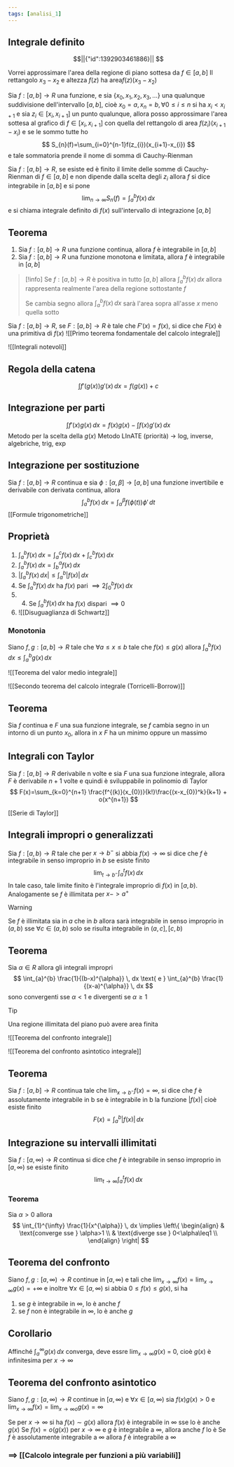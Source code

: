 ```yaml
---
tags: [analisi_1]
---
```

## Integrale definito

```math
||{"id":1392903461886}||


```

Vorrei approssimare l'area della regione di piano sottesa da $f\in[a,b]$
Il rettangolo $x_{3}-x_{2}$ e altezza $f(z)$ ha area$f(z)(x_{3}-x_{2})$

Sia $f:[a,b]\to R$ una funzione, e sia $\{x_{0},x_{1},x_{2},x_{3},\dots\}$ una qualunque suddivisione dell'intervallo $[a,b]$, cioè $x_{0}=a,x_{n}=b,\forall {0\leq i\leq n} \text{ si ha } {x_{i}<x_{i+1}}$ e sia $z_{i}\in[x_{i},x_{i+1}]$ un punto qualunque, allora posso approssimare l'area sottesa al grafico di $f\in[x_{i},x_{i+1}]$ con quella del rettangolo di area $f(z_{i})(x_{i+1}-x_{i})$ e se le sommo tutte ho
$$
S_{n}(f)=\sum_{i=0}^{n-1}f(z_{i})(x_{i+1}-x_{i})
$$
e tale sommatoria prende il nome di somma di Cauchy-Rienman

Sia $f:[a,b]\to R$, se esiste ed è finito il limite delle somme di Cauchy-Rienman di $f\in[a,b]$ e non dipende dalla scelta degli $z_{i}$ allora $f$ si dice integrabile in $[a,b]$ e si pone
$$
\lim_{ n \to \infty } {S_{n}(f)} = \int_{a}^b f(x) \, dx 
$$
e si chiama integrale definito di $f(x)$ sull'intervallo di integrazione $[a,b]$

## Teorema

1. Sia $f:[a,b]\to R$ una funzione continua, allora $f$ è integrabile in $[a,b]$
2. Sia $f:[a,b]\to R$ una funzione monotona e limitata, allora $f$ è integrabile in $[a,b]$

>[!info]
>Se $f:[a,b]\to R$ è positiva in tutto $[a,b]$ allora $\int_{a}^{b}  f(x)\, dx$ allora rappresenta realmente l'area della regione sottostante $f$
>
>Se cambia segno allora $\int_{a}^{b}  f(x)\, dx$ sarà l'area sopra all'asse $x$ meno quella sotto

Sia $f:[a,b]\to R$, se $F:[a,b]\to R$ è tale che $F'(x)=f(x)$, si dice che $F(x)$ è una primitiva di $f(x_{})$
![[Primo teorema fondamentale del calcolo integrale]]

![[Integrali notevoli]]

## Regola della catena
$$
\int f'(g(x))g'(x) \, dx = f(g(x)) +c 
$$

## Integrazione per parti
$$
\int f'(x)g(x) \, dx = f(x)g(x) - \int f(x)g'(x) \, dx 
$$
Metodo per la scelta della $g(x)$
Metodo LInATE (priorità) -> log, inverse, algebriche, trig, exp

## Integrazione per sostituzione

Sia $f:[a,b]\to R$ continua e sia $\phi:[\alpha,\beta]\to[a,b]$ una funzione invertibile e derivabile con derivata continua, allora 
$$
\int_{a}^{b} f(x) \, dx = \int_{\alpha}^{\beta} f(\phi(t))\phi' \, dt 
$$
[[Formule trigonometriche]]

## Proprietà

1. $\int_{a}^{b} f(x_{}) \, dx=\int_{a}^{c} f(x_{}) \, dx+\int_{c}^{b} f(x_{}) \, dx$
2. $\int_{a}^{b} f(x_{}) \, dx=\int_{b}^{a} f(x_{}) \, dx$
3. $|\int_{a}^{b} f(x) \, dx|\leq \int_{a}^{b} |f(x)| \, dx$
4. Se $\int_{a}^{b} f({x}) \, dx$ ha $f(x)$ pari $\implies 2\int_{0}^{b} f(x) \, dx$
5. 4. Se $\int_{a}^{b} f({x}) \, dx$ ha $f(x)$ dispari $\implies 0$
6. ![[Disuguaglianza di Schwartz]]

### Monotonia

Siano $f,g:[a,b]\to R$ tale che $\forall {a\leq x\leq b} \text{ tale che } f(x_{})\leq g(x)$ allora $\int_{a}^{b} f(x_{}) \, dx \leq \int_{a}^{b} g(x) \, dx$

![[Teorema del valor medio integrale]]

![[Secondo teorema del calcolo integrale (Torricelli-Borrow)]]

## Teorema

Sia $f$ continua e $F$ una sua funzione integrale, se $f$ cambia segno in un intorno di un punto $x_{0}$, allora in $x$ $F$ ha un minimo oppure un massimo

## Integrali con Taylor

Sia $f:[a,b]\to R$ derivabile n volte e sia $F$ una sua funzione integrale, allora $F$ è derivabile $n+1$ volte e quindi è sviluppabile in polinomio di Taylor
$$
F(x)=\sum_{k=0}^{n+1} \frac{f^{(k)}(x_{0})}{k!}\frac{(x-x_{0})^k}{k+1} + o(x^{n+1})
$$



[[Serie di Taylor]]

## Integrali impropri o generalizzati

Sia $f:[a,b)\to R$ tale che per $x\to b^{-}$ si abbia $f(x)\to \infty$ si dice che $f$ è integrabile in senso improprio in $b$ se esiste finito
$$
\lim_{ t \to b^{-} } {\int_{a}^{t}  f(x)\, dx }
$$
In tale caso, tale limite finito è l'integrale improprio di $f(x)$ in $[a,b)$. Analogamente se $f$ è illimitata per $x->a^{+}$

>[!warning]
>Se $f$ è illimitata sia in $a$ che in $b$ allora sarà integrabile in senso improprio in $(a,b)$ sse $\forall {c} \in (a,b) {}$ solo se risulta integrabile in $(a,c],[c,b)$


## Teorema

Sia $\alpha\in R$ allora gli integrali impropri
$$
\int_{a}^{b} \frac{1}{(b-x)^{\alpha}} \, dx \text{ e } \int_{a}^{b} \frac{1}{(x-a)^{\alpha}} \, dx  
$$
sono convergenti sse $\alpha<1$ e divergenti se $\alpha\geq 1$

>[!tip]
>Una regione illimitata del piano può avere area finita

![[Teorema del confronto integrale]]

![[Teorema del confronto asintotico integrale]]

## Teorema 

Sia $f:[a,b]\to R$ continua tale che $\lim_{ x \to b^{-} } {f(x)}=\infty$, si dice che $f$ è assolutamente integrabile in b se è integrabile in b la funzione $|f(x)|$ cioè esiste finito
$$
F(x)=\int_{a}^{b} |f(x)| \, dx 
$$

## Integrazione su intervalli illimitati

Sia $f:[a,\infty)\to R$ continua si dice che $f$ è integrabile in senso improprio in $[a,\infty)$ se esiste finito
$$
\lim_{ t \to \infty } {\int_{a}^{t}  f(x)\, dx }
$$

### Teorema

Sia $\alpha>0$ allora
$$
\int_{1}^{\infty} \frac{1}{x^{\alpha}} \, dx \implies
\left\{
\begin{align}
 & \text{converge sse } \alpha>1 \\
 & \text{diverge sse } 0<\alpha\leq1 \\
\end{align}
\right|
$$

## Teorema del confronto

Siano $f,g:[a,\infty)\to R$ continue in $[a,\infty)$ e tali che $\lim_{ x \to \infty } {f(x)}=\lim_{ x \to \infty } {g(x)}=+\infty$ e inoltre $\forall {x} \in {[a,\infty)}$ si abbia $0\leq f(x)\leq g(x)$, si ha
1. se $g$ è integrabile in $\infty$, lo è anche $f$
2. se $f$ non è integrabile in $\infty$, lo è anche $g$

## Corollario 

Affinché $\int_{a}^{\infty} g(x) \, dx$ converga, deve essre $\lim_{ x \to \infty } {g(x)}$ = 0, cioè $g(x)$ è infinitesima per $x\to \infty$

## Teorema del confronto asintotico

Siano $f,g:[a,\infty)\to R$ continue in $[a,\infty)$ e $\forall {x} \in {[a,\infty)}$ sia $f(x)g(x)> 0$ e $\lim_{ x \to \infty } {f(x)}=\lim_{ x \to \infty o } {g(x)}=\infty$

Se per $x\to \infty$ si ha $f(x)\sim g(x)$ allora $f(x)$ è integrabile in $\infty$ sse lo è anche $g(x)$
Se $f(x)=o(g(x))$ per $x\to \infty$ e $g$ è integrabile a $\infty$, allora anche $f$ lo è
Se $f$ è assolutamente integrabile a $\infty$ allora $f$ è integrabile a $\infty$

### ==> [[Calcolo integrale per funzioni a più variabili]]
